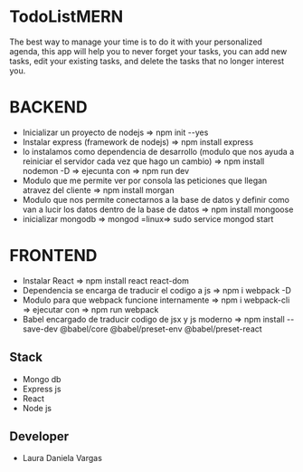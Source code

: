 # TodoListMERN
The best way to manage your time is to do it with your personalized agenda, this app will help you to never forget your tasks, you can add new tasks, edit your existing tasks, and delete the tasks that no longer interest you.

#  BACKEND 
   * Inicializar un proyecto de nodejs => npm init --yes 
   * Instalar express (framework de nodejs) => npm install express
   * lo instalamos como dependencia de desarrollo (modulo que nos ayuda a reiniciar el servidor cada vez que hago un cambio)  =>   npm install             nodemon -D => ejecunta con => npm run dev
   * Modulo que me permite ver por consola las peticiones que llegan atravez del cliente => npm install morgan 
   * Modulo que nos permite conectarnos a la base de datos y definir como van a lucir los datos dentro de la base de datos  => npm install mongoose
   * inicializar mongodb => mongod     =linux=> sudo service mongod start

#  FRONTEND
  * Instalar React => npm install react react-dom
  * Dependencia se encarga de traducir el codigo a js => npm i webpack -D
  * Modulo para que webpack funcione internamente => npm i webpack-cli => ejecutar con => npm run webpack
  * Babel encargado de traducir codigo de jsx y js moderno =>  npm install --save-dev @babel/core @babel/preset-env @babel/preset-react
 

 ## Stack
  * Mongo db
  * Express js
  * React
  * Node js

## Developer
  * Laura Daniela Vargas
   
   
